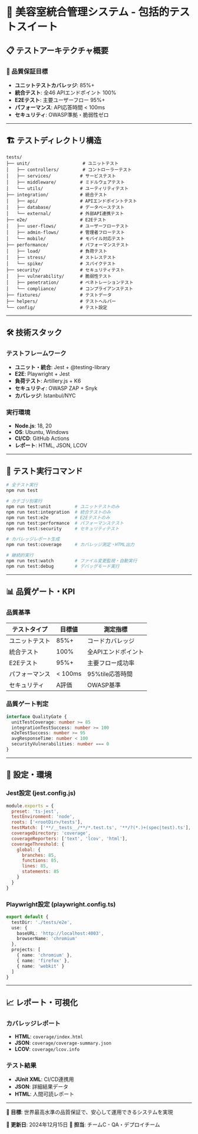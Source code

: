 # 🧪 美容室統合管理システム - 包括的テストスイート

## 📋 テストアーキテクチャ概要

### 🎯 品質保証目標
- **ユニットテストカバレッジ**: 85%+
- **統合テスト**: 全46 APIエンドポイント 100%
- **E2Eテスト**: 主要ユーザーフロー 95%+
- **パフォーマンス**: API応答時間 < 100ms
- **セキュリティ**: OWASP準拠・脆弱性ゼロ

---

## 🏗️ テストディレクトリ構造

```
tests/
├── unit/                    # ユニットテスト
│   ├── controllers/         # コントローラーテスト
│   ├── services/           # サービステスト
│   ├── middleware/         # ミドルウェアテスト
│   └── utils/              # ユーティリティテスト
├── integration/            # 統合テスト
│   ├── api/                # APIエンドポイントテスト
│   ├── database/           # データベーステスト
│   └── external/           # 外部API連携テスト
├── e2e/                    # E2Eテスト
│   ├── user-flows/         # ユーザーフローテスト
│   ├── admin-flows/        # 管理者フローテスト
│   └── mobile/             # モバイル対応テスト
├── performance/            # パフォーマンステスト
│   ├── load/               # 負荷テスト
│   ├── stress/             # ストレステスト
│   └── spike/              # スパイクテスト
├── security/               # セキュリティテスト
│   ├── vulnerability/      # 脆弱性テスト
│   ├── penetration/        # ペネトレーションテスト
│   └── compliance/         # コンプライアンステスト
├── fixtures/               # テストデータ
├── helpers/                # テストヘルパー
└── config/                 # テスト設定
```

---

## 🛠️ 技術スタック

### テストフレームワーク
- **ユニット・統合**: Jest + @testing-library
- **E2E**: Playwright + Jest
- **負荷テスト**: Artillery.js + K6
- **セキュリティ**: OWASP ZAP + Snyk
- **カバレッジ**: Istanbul/NYC

### 実行環境
- **Node.js**: 18, 20
- **OS**: Ubuntu, Windows
- **CI/CD**: GitHub Actions
- **レポート**: HTML, JSON, LCOV

---

## 🚀 テスト実行コマンド

```bash
# 全テスト実行
npm run test

# カテゴリ別実行
npm run test:unit         # ユニットテストのみ
npm run test:integration  # 統合テストのみ  
npm run test:e2e          # E2Eテストのみ
npm run test:performance  # パフォーマンステスト
npm run test:security     # セキュリティテスト

# カバレッジレポート生成
npm run test:coverage     # カバレッジ測定・HTML出力

# 継続的実行
npm run test:watch        # ファイル変更監視・自動実行
npm run test:debug        # デバッグモード実行
```

---

## 📊 品質ゲート・KPI

### 品質基準
| テストタイプ | 目標値 | 測定指標 |
|-------------|--------|----------|
| ユニットテスト | 85%+ | コードカバレッジ |
| 統合テスト | 100% | 全APIエンドポイント |
| E2Eテスト | 95%+ | 主要フロー成功率 |
| パフォーマンス | < 100ms | 95%tile応答時間 |
| セキュリティ | A評価 | OWASP基準 |

### 品質ゲート判定
```typescript
interface QualityGate {
  unitTestCoverage: number >= 85
  integrationTestSuccess: number >= 100
  e2eTestSuccess: number >= 95
  avgResponseTime: number < 100
  securityVulnerabilities: number === 0
}
```

---

## 🔧 設定・環境

### Jest設定 (jest.config.js)
```javascript
module.exports = {
  preset: 'ts-jest',
  testEnvironment: 'node',
  roots: ['<rootDir>/tests'],
  testMatch: ['**/__tests__/**/*.test.ts', '**/?(*.)+(spec|test).ts'],
  coverageDirectory: 'coverage',
  coverageReporters: ['text', 'lcov', 'html'],
  coverageThreshold: {
    global: {
      branches: 85,
      functions: 85,
      lines: 85,
      statements: 85
    }
  }
}
```

### Playwright設定 (playwright.config.ts)
```typescript
export default {
  testDir: './tests/e2e',
  use: {
    baseURL: 'http://localhost:4003',
    browserName: 'chromium'
  },
  projects: [
    { name: 'chromium' },
    { name: 'firefox' },
    { name: 'webkit' }
  ]
}
```

---

## 📈 レポート・可視化

### カバレッジレポート
- **HTML**: `coverage/index.html`
- **JSON**: `coverage/coverage-summary.json`
- **LCOV**: `coverage/lcov.info`

### テスト結果
- **JUnit XML**: CI/CD連携用
- **JSON**: 詳細結果データ
- **HTML**: 人間可読レポート

---

**🎯 目標**: 世界最高水準の品質保証で、安心して運用できるシステムを実現

**📅 更新日**: 2024年12月15日
**👥 担当**: チームC - QA・デプロイチーム